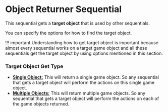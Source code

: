 # Object Returner Sequential

This sequential gets a __target object__ that is used by other sequentials.

You can specify the options for how to find the target object.

!!! important
    Understanding how to get target object is important because almost every sequential works on a target game object and all these sequentials get the target object by using options mentioned in this section.

### Target Object Get Type

* [__Single Object:__](single.md) This will return a single game object. So any sequential that gets a target object will perform the actions on this single game object.
* [__Multiple Objects:__](multiple.md) This will return multiple game objects. So any sequential that gets a target object will perform the actions on each of the game objects returned.

